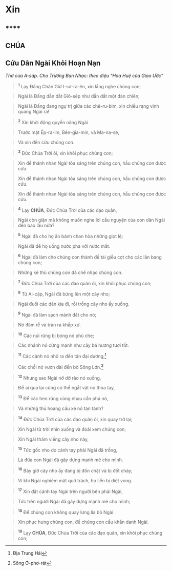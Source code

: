 # Xin

## ****

## CHÚA

## Cứu Dân Ngài Khỏi Hoạn Nạn
*Thơ của A-sáp. Cho Trưởng Ban Nhạc: theo điệu “Hoa Huệ của Giao Ước”*

> <sup><b>1</b></sup> Lạy Đấng Chăn Giữ I-sơ-ra-ên, xin lắng nghe chúng con;
>


> Ngài là Đấng dẫn dắt Giô-sép như dẫn dắt một đàn chiên;
>


> Ngài là Đấng đang ngự trị giữa các chê-ru-bim, xin chiếu rạng vinh quang Ngài ra!
>


> <sup><b>2</b></sup> Xin khởi động quyền năng Ngài
>


> Trước mặt Ép-ra-im, Bên-gia-min, và Ma-na-se,
>


> Và xin đến cứu chúng con.
>


> <sup><b>3</b></sup> Đức Chúa Trời ôi, xin khôi phục chúng con;
>


> Xin để thánh nhan Ngài tỏa sáng trên chúng con, hầu chúng con được cứu.
> 
> Xin để thánh nhan Ngài tỏa sáng trên chúng con, hầu chúng con được cứu.
> 
> Xin để thánh nhan Ngài tỏa sáng trên chúng con, hầu chúng con được cứu.
>


> <sup><b>4</b></sup> Lạy **CHÚA**, Đức Chúa Trời của các đạo quân,
>


> Ngài còn giận mà không muốn nghe lời cầu nguyện của con dân Ngài đến bao lâu nữa?
>


> <sup><b>5</b></sup> Ngài đã cho họ ăn bánh chan hòa những giọt lệ;
>


> Ngài đã để họ uống nước pha với nước mắt.
>


> <sup><b>6</b></sup> Ngài đã làm cho chúng con thành đề tài giễu cợt cho các lân bang chúng con;
>


> Những kẻ thù chúng con đã chế nhạo chúng con.
>


> <sup><b>7</b></sup> Đức Chúa Trời của các đạo quân ôi, xin khôi phục chúng con;
>


> <sup><b>8</b></sup> Từ Ai-cập, Ngài đã bứng lên một cây nho;
>


> Ngài đuổi các dân kia đi, rồi trồng cây nho ấy xuống.
>


> <sup><b>9</b></sup> Ngài đã làm sạch mảnh đất cho nó;
>


> Nó đâm rễ và tràn ra khắp xứ.
>


> <sup><b>10</b></sup> Các núi rừng bị bóng nó phủ che;
>


> Các nhánh nó cứng mạnh như cây bá hương tươi tốt.
>


> <sup><b>11</b></sup> Các cành nó nhô ra đến tận đại dương;[^1]
>


> Các chồi nó vươn dài đến bờ Sông Lớn.[^2]
>


> <sup><b>12</b></sup> Nhưng sao Ngài nỡ dỡ rào nó xuống,
>


> Để ai qua lại cũng có thể ngắt vặt nó thỏa tay,
>


> <sup><b>13</b></sup> Để các heo rừng cùng nhau cắn phá nó,
>


> Và những thú hoang cấu xé nó tan tành?
>


> <sup><b>14</b></sup> Đức Chúa Trời của các đạo quân ôi, xin quay trở lại;
>


> Xin Ngài từ trời nhìn xuống và đoái xem chúng con;
>


> Xin Ngài thăm viếng cây nho này,
>


> <sup><b>15</b></sup> Tức gốc nho do cánh tay phải Ngài đã trồng,
>


> Là đứa con Ngài đã gây dựng mạnh mẽ cho mình.
>


> <sup><b>16</b></sup> Bây giờ cây nho ấy đang bị đốn chặt và bị đốt cháy;
>


> Vì khi Ngài nghiêm mặt quở trách, họ liền bị diệt vong.
>


> <sup><b>17</b></sup> Xin đặt cánh tay Ngài trên người bên phải Ngài,
>


> Tức trên người Ngài đã gây dựng mạnh mẽ cho mình;
>


> <sup><b>18</b></sup> Để chúng con không quay lưng lìa bỏ Ngài.
>


> Xin phục hưng chúng con, để chúng con cầu khẩn danh Ngài.
>


> <sup><b>19</b></sup> Lạy **CHÚA**, Đức Chúa Trời của các đạo quân, xin khôi phục chúng con;
>

[^1]: Địa Trung Hải
[^2]: Sông Ơ-phơ-rát
